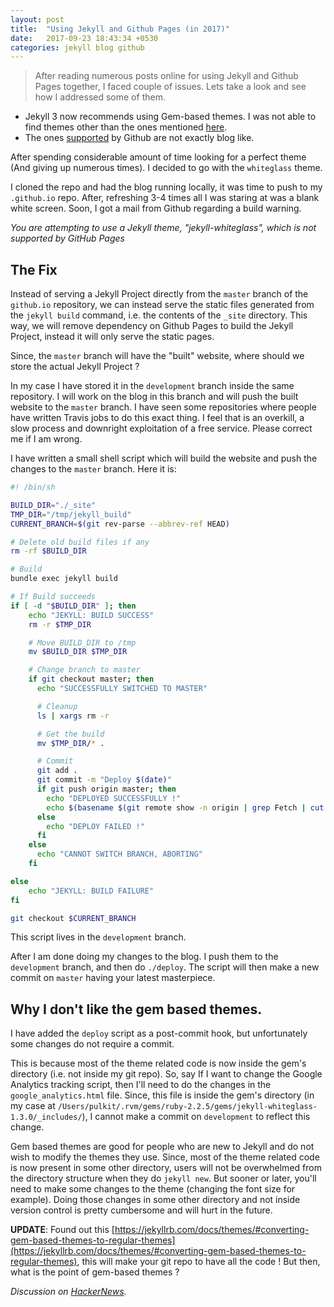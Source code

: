 ```yaml
---
layout: post
title:  "Using Jekyll and Github Pages (in 2017)"
date:   2017-09-23 18:43:34 +0530
categories: jekyll blog github
---
```


> After reading numerous posts online for using Jekyll and Github Pages together, I faced couple of issues. Lets take a look and see how I addressed some of them.

* Jekyll 3 now recommends using Gem-based themes. I was not able to find themes other than the ones mentioned [here](https://github.com/planetjekyll/awesome-jekyll-themes).
* The ones [supported](https://pages.github.com/themes/) by Github are not exactly blog like.

After spending considerable amount of time looking for a perfect theme (And giving up numerous times). I decided to go with the `whiteglass` theme.

I cloned the repo and had the blog running locally, it was time to push to my `.github.io` repo. After, refreshing 3-4 times all I was staring at was a blank white screen. Soon, I got a mail from Github regarding a build warning.

*You are attempting to use a Jekyll theme, "jekyll-whiteglass", which is not supported by GitHub Pages*

## The Fix

Instead of serving a Jekyll Project directly from the `master` branch of the `github.io` repository, we can instead serve the static files generated from the `jekyll build` command, i.e. the contents of the `_site` directory.
This way, we will remove dependency on Github Pages to build the Jekyll Project, instead it will only serve the static pages.

Since, the `master` branch will have the "built" website, where should we store the actual Jekyll Project ?

In my case I have stored it in the `development` branch inside the same repository. I will work on the blog in this branch and will push the built website to the `master` branch. I have seen some repositories where people have written Travis jobs to do this exact thing. I feel that is an overkill, a slow process and downright exploitation of a free service. Please correct me if I am wrong.

I have written a small shell script which will build the website and push the changes to the `master` branch. Here it is:

```sh
#! /bin/sh

BUILD_DIR="./_site"
TMP_DIR="/tmp/jekyll_build"
CURRENT_BRANCH=$(git rev-parse --abbrev-ref HEAD)

# Delete old build files if any
rm -rf $BUILD_DIR

# Build
bundle exec jekyll build

# If Build succeeds
if [ -d "$BUILD_DIR" ]; then
    echo "JEKYLL: BUILD SUCCESS"
    rm -r $TMP_DIR

    # Move BUILD_DIR to /tmp
    mv $BUILD_DIR $TMP_DIR

    # Change branch to master
    if git checkout master; then
      echo "SUCCESSFULLY SWITCHED TO MASTER"

      # Cleanup
      ls | xargs rm -r

      # Get the build
      mv $TMP_DIR/* .

      # Commit
      git add .
      git commit -m "Deploy $(date)"
      if git push origin master; then
        echo "DEPLOYED SUCCESSFULLY !"
        echo $(basename $(git remote show -n origin | grep Fetch | cut -d: -f2-))
      else
        echo "DEPLOY FAILED !"
      fi
    else
      echo "CANNOT SWITCH BRANCH, ABORTING"
    fi

else
    echo "JEKYLL: BUILD FAILURE"
fi

git checkout $CURRENT_BRANCH
```
This script lives in the `development` branch.

After I am done doing my changes to the blog. I push them to the `development` branch, and then do `./deploy`. The script will then make a new commit on `master` having your latest masterpiece.

## Why I don't like the gem based themes.

I have added the `deploy` script as a post-commit hook, but unfortunately some changes do not require a commit.

This is because most of the theme related code is now inside the gem's directory (i.e. not inside my git repo). So, say If I want to change the Google Analytics tracking script, then I'll need to do the changes in the `google_analytics.html` file. Since, this file is inside the gem's directory (in my case at `/Users/pulkit/.rvm/gems/ruby-2.2.5/gems/jekyll-whiteglass-1.3.0/_includes/`), I cannot make a commit on `development` to reflect this change.

Gem based themes are good for people who are new to Jekyll and do not wish to modify the themes they use. Since, most of the theme related code is now present in some other directory, users will not be overwhelmed from the directory structure when they do `jekyll new`.
But sooner or later, you'll need to make some changes to the theme (changing the font size for example). Doing those changes in some other directory and not inside version control is pretty cumbersome and will hurt in the future.

**UPDATE**: Found out this [https://jekyllrb.com/docs/themes/#converting-gem-based-themes-to-regular-themes](https://jekyllrb.com/docs/themes/#converting-gem-based-themes-to-regular-themes), this will make your git repo to have all the code ! But then, what is the point of gem-based themes ?

*Discussion on [HackerNews](https://news.ycombinator.com/item?id=15354908).*
